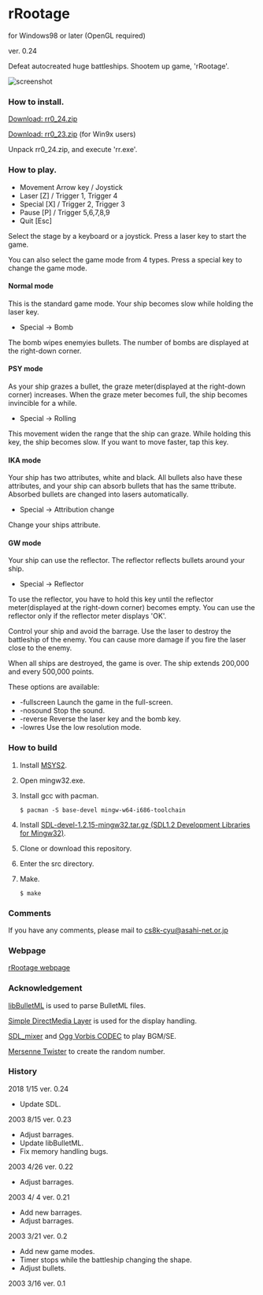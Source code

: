 # rRootage

for Windows98 or later (OpenGL required)

ver. 0.24

Defeat autocreated huge battleships.
Shootem up game, 'rRootage'.

![screenshot](http://www.asahi-net.or.jp/~cs8k-cyu/windows/rr_1.gif)

### How to install.

[Download: rr0_24.zip](http://abagames.sakura.ne.jp/windows/rr0_24.zip)

[Download: rr0_23.zip](http://abagames.sakura.ne.jp/windows/rr0_23.zip) (for Win9x users)

Unpack rr0_24.zip, and execute 'rr.exe'.

### How to play.

- Movement Arrow key / Joystick
- Laser [Z] / Trigger 1, Trigger 4
- Special [X] / Trigger 2, Trigger 3
- Pause [P] / Trigger 5,6,7,8,9
- Quit [Esc]

Select the stage by a keyboard or a joystick.
Press a laser key to start the game.

You can also select the game mode from 4 types.
Press a special key to change the game mode.

#### Normal mode

This is the standard game mode.
Your ship becomes slow while holding the laser key.

- Special -> Bomb

The bomb wipes enemyies bullets.
The number of bombs are displayed at the right-down corner.

#### PSY mode

As your ship grazes a bullet,
the graze meter(displayed at the right-down corner) increases.
When the graze meter becomes full, the ship becomes invincible for a while.

- Special -> Rolling

This movement widen the range that the ship can graze.
While holding this key, the ship becomes slow.
If you want to move faster, tap this key.

#### IKA mode

Your ship has two attributes, white and black.
All bullets also have these attributes,
and your ship can absorb bullets that has the same ttribute.
Absorbed bullets are changed into lasers automatically.

- Special -> Attribution change

Change your ships attribute.

#### GW mode

Your ship can use the reflector.
The reflector reflects bullets around your ship.

- Special -> Reflector

To use the reflector,
you have to hold this key until
the reflector meter(displayed at the right-down corner) becomes empty.
You can use the reflector only if the reflector meter displays 'OK'.

Control your ship and avoid the barrage.
Use the laser to destroy the battleship of the enemy.
You can cause more damage if you fire the laser close to the enemy.

When all ships are destroyed, the game is over.
The ship extends 200,000 and every 500,000 points.

These options are available:

- -fullscreen Launch the game in the full-screen.
- -nosound Stop the sound.
- -reverse Reverse the laser key and the bomb key.
- -lowres Use the low resolution mode.

### How to build

1. Install [MSYS2](http://www.msys2.org/).

1. Open mingw32.exe.

1. Install gcc with pacman.

   ```
   $ pacman -S base-devel mingw-w64-i686-toolchain
   ```

1. Install [SDL-devel-1.2.15-mingw32.tar.gz (SDL1.2 Development Libraries for Mingw32)](https://www.libsdl.org/download-1.2.php).

1. Clone or download this repository.

1. Enter the src directory.

1. Make.

   ```
   $ make
   ```

### Comments

If you have any comments, please mail to cs8k-cyu@asahi-net.or.jp

### Webpage

[rRootage webpage](http://www.asahi-net.or.jp/~cs8k-cyu/windows/rr_e.html)

### Acknowledgement

[libBulletML](http://shinh.skr.jp/libbulletml/index_en.html) is used to parse BulletML files.

[Simple DirectMedia Layer](http://www.libsdl.org/) is used for the display handling.

[SDL_mixer](http://www.libsdl.org/projects/SDL_mixer/) and [Ogg Vorbis CODEC](http://www.vorbis.com/) to play BGM/SE.

[Mersenne Twister](http://www.math.sci.hiroshima-u.ac.jp/~m-mat/MT/emt.html) to create the random number.

### History

2018 1/15 ver. 0.24

- Update SDL.

2003 8/15 ver. 0.23

- Adjust barrages.
- Update libBulletML.
- Fix memory handling bugs.

2003 4/26 ver. 0.22

- Adjust barrages.

2003 4/ 4 ver. 0.21

- Add new barrages.
- Adjust barrages.

2003 3/21 ver. 0.2

- Add new game modes.
- Timer stops while the battleship changing the shape.
- Adjust bullets.

2003 3/16 ver. 0.1
